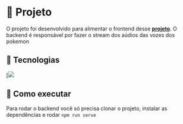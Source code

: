  # 📖 Projeto   
  

O projeto foi desenvolvido para alimentar o frontend desse  **[projeto](https://github.com/zagamendes/backend-pokedex)**. O backend é responsável por fazer o stream dos aúdios das vozes dos pokemon
    
  

## 🧪 Tecnologias   
    
  

 [![](https://skillicons.dev/icons?i=typescript,nodejs,firebase)
    
  

## 🚀 Como executar   
    
  

Para rodar o backend você só precisa clonar o projeto, instalar as dependências e rodar `npm run serve`
